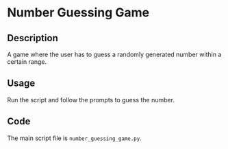 # Number Guessing Game

## Description
A game where the user has to guess a randomly generated number within a certain range.

## Usage
Run the script and follow the prompts to guess the number.

## Code
The main script file is `number_guessing_game.py`.

